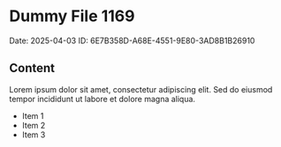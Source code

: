 # Dummy File 1169

Date: 2025-04-03
ID: 6E7B358D-A68E-4551-9E80-3AD8B1B26910

## Content

Lorem ipsum dolor sit amet, consectetur adipiscing elit.
Sed do eiusmod tempor incididunt ut labore et dolore magna aliqua.

* Item 1
* Item 2
* Item 3

